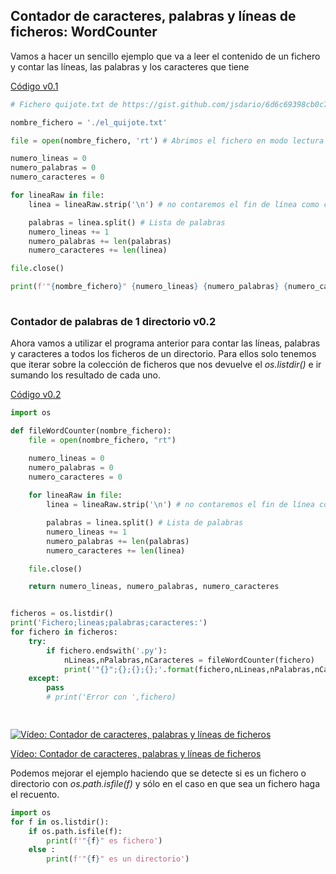 ## Contador de caracteres, palabras y líneas de ficheros: WordCounter

Vamos a hacer un sencillo ejemplo que va a leer el contenido de un fichero y contar las líneas, las palabras y los caracteres que tiene

[Código v0.1](https://raw.githubusercontent.com/javacasm/CursoPython/master/codigo/8.2.1.WordCounter_v0.1.py)

```python
# Fichero quijote.txt de https://gist.github.com/jsdario/6d6c69398cb0c73111e49f1218960f79

nombre_fichero = './el_quijote.txt'

file = open(nombre_fichero, 'rt') # Abrimos el fichero en modo lectura de texto

numero_lineas = 0
numero_palabras = 0
numero_caracteres = 0

for lineaRaw in file:
    linea = lineaRaw.strip('\n') # no contaremos el fin de línea como caracter 

    palabras = linea.split() # Lista de palabras
    numero_lineas += 1
    numero_palabras += len(palabras) 
    numero_caracteres += len(linea)

file.close()

print(f'"{nombre_fichero}" {numero_lineas} {numero_palabras} {numero_caracteres}')
    
```


### Contador de palabras de 1 directorio v0.2

Ahora vamos a utilizar el programa anterior para contar las líneas, palabras y  caracteres a todos los ficheros de un directorio. Para ellos solo tenemos que iterar sobre la colección de ficheros que nos devuelve el *os.listdir()* e ir sumando los resultado de cada uno.


[Código v0.2](https://raw.githubusercontent.com/javacasm/CursoPython/master/codigo/8.2.1.WordCounter_v0.2.py)

```python
import os 

def fileWordCounter(nombre_fichero):
    file = open(nombre_fichero, "rt")

    numero_lineas = 0
    numero_palabras = 0
    numero_caracteres = 0
    
    for lineaRaw in file:
        linea = lineaRaw.strip('\n') # no contaremos el fin de línea como caracter 

        palabras = linea.split() # Lista de palabras
        numero_lineas += 1
        numero_palabras += len(palabras)
        numero_caracteres += len(linea)

    file.close()

    return numero_lineas, numero_palabras, numero_caracteres


ficheros = os.listdir() 
print('Fichero;lineas;palabras;caracteres:')
for fichero in ficheros:
    try:
        if fichero.endswith('.py'):
            nLineas,nPalabras,nCaracteres = fileWordCounter(fichero)
            print('"{}";{};{};{};'.format(fichero,nLineas,nPalabras,nCaracteres ))
    except:
        pass
        # print('Error con ',fichero)

    
```


[![Vídeo:  Contador de caracteres, palabras y líneas de ficheros ](https://img.youtube.com/vi/oYSdCI3WSy4/0.jpg)](https://drive.google.com/file/d/1P_L6m7pS6D_HiLpnDnq7KqdTdfSH1Neh/view?usp=sharing)

[Vídeo:  Contador de caracteres, palabras y líneas de ficheros](https://drive.google.com/file/d/1P_L6m7pS6D_HiLpnDnq7KqdTdfSH1Neh/view?usp=sharing)

Podemos mejorar el ejemplo haciendo que se detecte si es un fichero o directorio con *os.path.isfile(f)* y sólo en el caso en que sea un fichero haga el recuento. 

```python
import os
for f in os.listdir():
    if os.path.isfile(f): 
        print(f'"{f}" es fichero')
    else : 
        print(f'"{f}" es un directorio')
```

